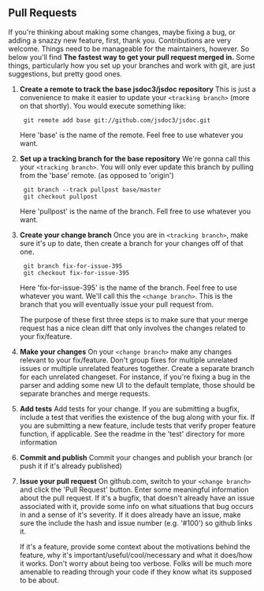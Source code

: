 Pull Requests
-------------

If you're thinking about making some changes, maybe fixing a bug, or adding a 
snazzy new feature, first, thank you.  Contributions are very welcome.  Things 
need to be manageable for the maintainers, however. So below you'll find  **The 
fastest way to get your pull request merged in.**  Some things, particularly how
you set up your branches and work with git, are just suggestions, but pretty good
ones.

1. **Create a remote to track the base jsdoc3/jsdoc repository**
   This is just a convenience to make it easier to update your ```<tracking branch>```
   (more on that shortly).  You would execute something like:
      
        git remote add base git://github.com/jsdoc3/jsdoc.git
   
   Here 'base' is the name of the remote.  Feel free to use whatever you want. 

2. **Set up a tracking branch for the base repository**
   We're gonna call this your ```<tracking branch>```.  You will only ever update
   this branch by pulling from the 'base' remote. (as opposed to 'origin')
   
        git branch --track pullpost base/master
        git checkout pullpost
   
   Here 'pullpost' is the name of the branch.  Fell free to use whatever you want.
   
3. **Create your change branch**
   Once you are in ```<tracking branch>```, make sure it's up to date, then create
   a branch for your changes off of that one.
      
        git branch fix-for-issue-395
        git checkout fix-for-issue-395
   
   Here 'fix-for-issue-395' is the name of the branch.  Feel free to use whatever
   you want.  We'll call this the ```<change branch>```.  This is the branch that
   you will eventually issue your pull request from.
   
   The purpose of these first three steps is to make sure that your merge request
   has a nice clean diff that only involves the changes related to your fix/feature.
   
4. **Make your changes**
   On your ```<change branch>``` make any changes relevant to your fix/feature.  Don't
   group fixes for multiple unrelated issues or multiple unrelated features together.
   Create a separate branch for each unrelated changeset.  For instance, if you're
   fixing a bug in the parser and adding some new UI to the default template, those
   should be separate branches and merge requests.
   
5. **Add tests**
   Add tests for your change.  If you are submitting a bugfix, include a test that
   verifies the existence of the bug along with your fix.  If you are submitting
   a new feature, include tests that verify proper feature function, if applicable.
   See the readme in the 'test' directory for more information
   
6. **Commit and publish**
   Commit your changes and publish your branch (or push it if it's already published)

7. **Issue your pull request**
   On github.com, switch to your ```<change branch>``` and click the 'Pull Request'
   button.  Enter some meaningful information about the pull request.  If it's a bugfix,
   that doesn't already have an issue associated with it, provide some info on what
   situations that bug occurs in and a sense of it's severity.  If it does already have
   an issue, make sure the include the hash and issue number (e.g. '#100') so github
   links it.
   
   If it's a feature, provide some context about the motivations behind the feature,
   why it's important/useful/cool/necessary and what it does/how it works.  Don't 
   worry about being too verbose. Folks will be much more amenable to reading through
   your code if they know what its supposed to be about.
